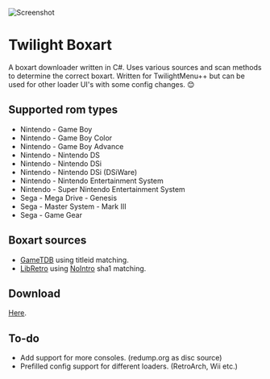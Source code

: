 ﻿![Screenshot](https://https://raw.githubusercontent.com/KirovAir/TwilightBoxart/master/img/screenshot.png)

# Twilight Boxart
A boxart downloader written in C#. Uses various sources and scan methods to determine the correct boxart. 
Written for TwilightMenu++ but can be used for other loader UI's with some config changes. 😊

## Supported rom types
* Nintendo - Game Boy
* Nintendo - Game Boy Color
* Nintendo - Game Boy Advance
* Nintendo - Nintendo DS
* Nintendo - Nintendo DSi
* Nintendo - Nintendo DSi (DSiWare)
* Nintendo - Nintendo Entertainment System
* Nintendo - Super Nintendo Entertainment System
* Sega - Mega Drive - Genesis
* Sega - Master System - Mark III
* Sega - Game Gear

## Boxart sources
* [GameTDB](https://gametdb.com) using titleid matching.
* [LibRetro](https://github.com/libretro/libretro-thumbnails) using [NoIntro](https://datomatic.no-intro.org) sha1 matching.

## Download
[Here](https://github.com/KirovAir/TwilightBoxart/releases).

## To-do
* Add support for more consoles. (redump.org as disc source)
* Prefilled config support for different loaders. (RetroArch, Wii etc.)